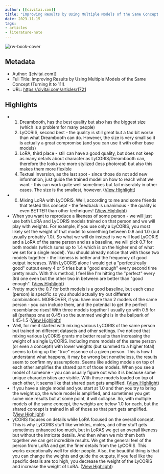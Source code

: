 ```yaml
---
author: [[civitai.com]]
title: "Improving Results by Using Multiple Models of the Same Concept (Turning It to 11!)."
date: 2023-11-15
tags: 
- articles
- literature-note
---
```

![rw-book-cover](https://image.civitai.com/xG1nkqKTMzGDvpLrqFT7WA/807edca0-c540-42e5-adb8-d0cdaf4aaacf/width=1200/807edca0-c540-42e5-adb8-d0cdaf4aaacf.jpeg)

## Metadata
- Author: [[civitai.com]]
- Full Title: Improving Results by Using Multiple Models of the Same Concept (Turning It to 11!).
- URL: https://civitai.com/articles/1721

## Highlights
- 1. Dreambooth, has the best quality but also has the biggest size (which is a problem for many people)
  2. LyCORIS, second best - the quality is still great but a tad bit worse than what Dreambooth can do. However, the size is very small so it is actually a great compromise (and you can use it with other base models)
  3. LoRA, third place - still can have a good quality, but does not keep as many details about character as LyCORIS/Dreambooth can, therefore the looks are more stylized (less photoreal) but also this makes them more flexible
  4. Textual Inversion, as the last spot - since those do not add new information, just guide the trained model on how to reach what we want - this can work quite well sometimes but fail miserably in other cases. The size is the smallest, however. ([View Highlight](https://read.readwise.io/read/01hf9twbk3mhx4sfd954gkc79k))
- 0. Mixing LoRA with LyCORIS. Well, according to me and some friends that tested this concept - the feedback is unanimous - the quality is even BETTER than other techniques! ([View Highlight](https://read.readwise.io/read/01hf9tww2ara1xsqgdpsh6ypx1))
- When you want to reproduce a likeness of some person - we will just use both LoRA and LyCORIS models trained on that person and we will play with weights.
  For example, if you use only a LyCORIS, you most likely set the weight of that model to something between 0.8 and 1.0 (but usually probably 1.0).
  So what we will do instead is we will load LyCORIS and a LoRA of the same person and as a baseline, we will pick 0.7 for both models (which sums up to 1.4 which is on the higher end of what we set for a single model).
  You should already notice that with those two models together - the likeness is better and the frequency of good output increases.
  With LyCORIS alone I would get a "perfect/really good" output every 4 or 5 tries but a "good enough" every second time pretty much.
  With this method, I feel like I'm hitting the "perfect" every 3rd one even but the other two in between are better than "good enough". ([View Highlight](https://read.readwise.io/read/01hf9tzafmp60dvyn0c5vxshcx))
- Pretty much the 0.7 for both models is a good baseline, but each case (person) is specific so you should actually try out different combinations.
  MOREOVER, if you have more than 2 models of the same person - you can include them, and the potential to get the perfect resemblance rises!
  With three models together I usually go with 0.5 for all (perhaps one at 0.45) so the summed weight is in the ballpark of 1.45-1.5 ([View Highlight](https://read.readwise.io/read/01hf9tztrvadb45105jfc7vjsj))
- Well, for me it started with mixing various LyCORIS of the same person but trained on different datasets and other settings.
  I've noticed that mixing various LyCORIS grants me better results than increasing the weight of a single LyCORIS.
  Including more models of the same person (or even a concept!) with lower weights (but summed to a higher total) seems to bring up the "true" essence of a given person.
  This is how I understand what happens, it may be wrong but nonetheless, the results seem to confirm my assumptions. Seems like adding models on top of each other amplifies the shared part of those models.
  When you see a model of someone - you can usually figure out who it is because some unique characteristics are visible. With those models loaded on top of each other, it seems like that shared part gets amplified. ([View Highlight](https://read.readwise.io/read/01hf9v0tq6cn4gyj7qts3w256e))
- If you have a single model and you start at 1.0 and then you try to bring the weight up, the whole model is amplified, and sometimes you get some nice results but at some point, it will collapse.
  So, with multiple models of the same concept, the weights are below 1.0 for each, but the shared concept is trained in all of those so that part gets amplified. ([View Highlight](https://read.readwise.io/read/01hf9v1ah15f5nwkdv5mn3w9w3))
- yCORIS focuses on details while LoRA focused on the overall concept. This is why LyCORIS stuff like wrinkles, moles, and other stuff gets sometimes enhanced too much, but in LoRAS we get an overall likeness but without the intricate details.
  And then when we mix them both together we can get incredible results. We get the general feel of the person from LoRA and get the finer details from the LyCORIS. This works exceptionally well for older people.
  Also, the beautiful thing is that you can change the weights and guide the outputs, if you feel like the specific details are too high, you decrease the weight of the LyCORIS and increase the weight of LoRA. ([View Highlight](https://read.readwise.io/read/01hf9v1vm4763k4bj44pp3cpaf))

